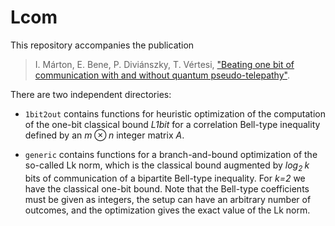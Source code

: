 # Lcom

This repository accompanies the publication

> I. Márton, E. Bene, P. Diviánszky, T. Vértesi, ["Beating one bit of communication with and without quantum pseudo-telepathy"](https://arxiv.org/abs/2308.10771). 

There are two independent directories:

- `1bit2out` contains functions for heuristic optimization of the computation of the one-bit classical bound *L1bit* for a correlation Bell-type inequality defined by an $m\otimes n$ integer matrix *A*. 

- `generic` contains functions for a branch-and-bound optimization of the so-called Lk norm, which is the classical bound augmented by *log<sub>2 </sub>k* bits of communication of a bipartite Bell-type inequality. For *k=2* we have the classical one-bit bound. Note that the Bell-type coefficients must be given as integers, the setup can have an arbitrary number of outcomes, and the optimization gives the exact value of the Lk norm.
